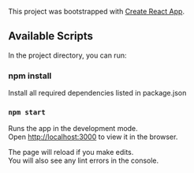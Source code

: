 This project was bootstrapped with [Create React App](https://github.com/facebook/create-react-app).

## Available Scripts

In the project directory, you can run:

###  npm install

Install all required dependencies listed in package.json

### `npm start`

Runs the app in the development mode.<br>
Open [http://localhost:3000](http://localhost:3000) to view it in the browser.

The page will reload if you make edits.<br>
You will also see any lint errors in the console.

